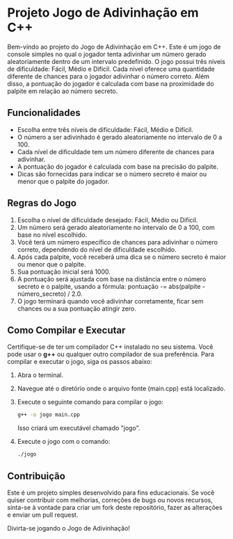 # Projeto Jogo de Adivinhação em C++

Bem-vindo ao projeto do Jogo de Adivinhação em C++. Este é um jogo de console simples no qual o jogador tenta adivinhar um número gerado aleatoriamente dentro de um intervalo predefinido. O jogo possui três níveis de dificuldade: Fácil, Médio e Difícil. Cada nível oferece uma quantidade diferente de chances para o jogador adivinhar o número correto. Além disso, a pontuação do jogador é calculada com base na proximidade do palpite em relação ao número secreto.

## Funcionalidades

- Escolha entre três níveis de dificuldade: Fácil, Médio e Difícil.
- O número a ser adivinhado é gerado aleatoriamente no intervalo de 0 a 100.
- Cada nível de dificuldade tem um número diferente de chances para adivinhar.
- A pontuação do jogador é calculada com base na precisão do palpite.
- Dicas são fornecidas para indicar se o número secreto é maior ou menor que o palpite do jogador.

## Regras do Jogo

1. Escolha o nível de dificuldade desejado: Fácil, Médio ou Difícil.
2. Um número será gerado aleatoriamente no intervalo de 0 a 100, com base no nível escolhido.
3. Você terá um número específico de chances para adivinhar o número correto, dependendo do nível de dificuldade escolhido.
4. Após cada palpite, você receberá uma dica se o número secreto é maior ou menor que o palpite.
5. Sua pontuação inicial será 1000.
6. A pontuação será ajustada com base na distância entre o número secreto e o palpite, usando a fórmula: pontuação -= abs(palpite - número_secreto) / 2.0.
7. O jogo terminará quando você adivinhar corretamente, ficar sem chances ou a sua pontuação atingir zero.

## Como Compilar e Executar

Certifique-se de ter um compilador C++ instalado no seu sistema. Você pode usar o **g++** ou qualquer outro compilador de sua preferência. Para compilar e executar o jogo, siga os passos abaixo:

1. Abra o terminal.
2. Navegue até o diretório onde o arquivo fonte (main.cpp) está localizado.
3. Execute o seguinte comando para compilar o jogo:
   
   ```bash
   g++ -o jogo main.cpp
   ```

   Isso criará um executável chamado "jogo".

4. Execute o jogo com o comando:

   ```bash
   ./jogo
   ```

## Contribuição

Este é um projeto simples desenvolvido para fins educacionais. Se você quiser contribuir com melhorias, correções de bugs ou novos recursos, sinta-se à vontade para criar um fork deste repositório, fazer as alterações e enviar um pull request.

Divirta-se jogando o Jogo de Adivinhação!
